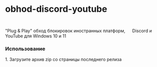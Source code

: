 # obhod-discord-youtube
"Plug & Play" обход блокировок иностранных платформ, <img height="40" width="15" src="https://cdn.simpleicons.org/discord/mediumblue" /> Discord и <img height="40" width="15" src="https://cdn.simpleicons.org/youtube/red" /> YouTube для Windows 10 и 11
<h3>Использование</h3>
1. Загрузите архив zip со страницы последнего релиза
